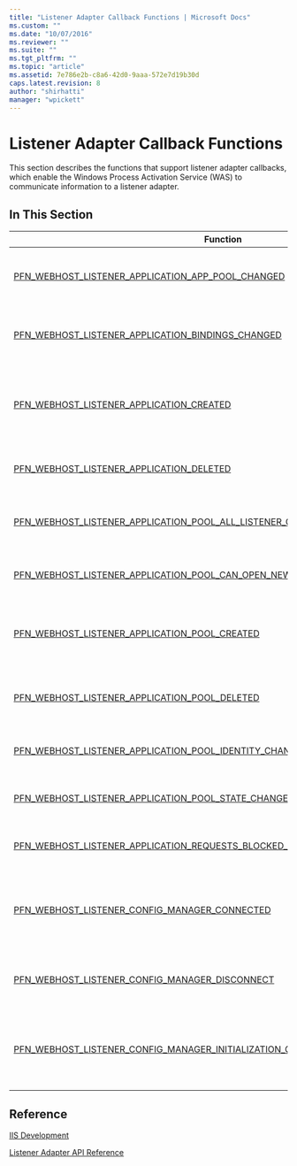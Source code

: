 ```yaml
---
title: "Listener Adapter Callback Functions | Microsoft Docs"
ms.custom: ""
ms.date: "10/07/2016"
ms.reviewer: ""
ms.suite: ""
ms.tgt_pltfrm: ""
ms.topic: "article"
ms.assetid: 7e786e2b-c8a6-42d0-9aaa-572e7d19b30d
caps.latest.revision: 8
author: "shirhatti"
manager: "wpickett"
---
```

# Listener Adapter Callback Functions
This section describes the functions that support listener adapter callbacks, which enable the Windows Process Activation Service (WAS) to communicate information to a listener adapter.  
  
## In This Section  
  
|Function|Description|  
|--------------|-----------------|  
|[PFN_WEBHOST_LISTENER_APPLICATION_APP_POOL_CHANGED](../../web-development-reference\webdev-native-api-reference/pfn-webhost-listener-application-app-pool-changed-function.md)|Notifies the listener adapter that the application pool for a particular application has changed.|  
|[PFN_WEBHOST_LISTENER_APPLICATION_BINDINGS_CHANGED](../../web-development-reference\webdev-native-api-reference/pfn-webhost-listener-application-bindings-changed-function.md)|Notifies the listener adapter that the bindings for a particular application have changed.|  
|[PFN_WEBHOST_LISTENER_APPLICATION_CREATED](../../web-development-reference\webdev-native-api-reference/pfn-webhost-listener-application-created-function.md)|Notifies the listener adapter that an application configured for the listener associated with this listener adapter has been created.|  
|[PFN_WEBHOST_LISTENER_APPLICATION_DELETED](../../web-development-reference\webdev-native-api-reference/pfn-webhost-listener-application-deleted-function.md)|Notifies the listener adapter that the application is no longer active for a protocol.|  
|[PFN_WEBHOST_LISTENER_APPLICATION_POOL_ALL_LISTENER_CHANNEL_INSTANCES_STOPPED](../../web-development-reference\webdev-native-api-reference/pfn-webhost-listener-application-pool-all-listener-channel-instances-stopped-function.md)|Notifies the listener adapter that all instances of a particular listener channel have been stopped.|  
|[PFN_WEBHOST_LISTENER_APPLICATION_POOL_CAN_OPEN_NEW_LISTENER_CHANNEL_INSTANCE](../../web-development-reference\webdev-native-api-reference/pfn-webhost-listener-application-pool-all-listener-channel-instance-function.md)|Notifies the listener adapter that it is possible to launch other instances of this listener channel.|  
|[PFN_WEBHOST_LISTENER_APPLICATION_POOL_CREATED](../../web-development-reference\webdev-native-api-reference/pfn-webhost-listener-application-pool-created-function.md)|Notifies the listener adapter that the application pool configured to receive messages has been created.|  
|[PFN_WEBHOST_LISTENER_APPLICATION_POOL_DELETED](../../web-development-reference\webdev-native-api-reference/pfn-webhost-listener-application-pool-deleted-function.md)|Notifies the listener adapter that the application pool has been deleted from its view.|  
|[PFN_WEBHOST_LISTENER_APPLICATION_POOL_IDENTITY_CHANGED](../../web-development-reference\webdev-native-api-reference/pfn-webhost-listener-application-pool-identity-changed-function.md)|Notifies the listener adapter that an application pool identity has changed.|  
|[PFN_WEBHOST_LISTENER_APPLICATION_POOL_STATE_CHANGED](../../web-development-reference\webdev-native-api-reference/pfn-webhost-listener-application-pool-state-changed-function.md)|Notifies the listener adapter that the state of an application pool has changed.|  
|[PFN_WEBHOST_LISTENER_APPLICATION_REQUESTS_BLOCKED_CHANGED](../../web-development-reference\webdev-native-api-reference/pfn-webhost-listener-application-requests-blocked-changed-function.md)|Notifies the listener adapter that the requests-blocked state has changed.|  
|[PFN_WEBHOST_LISTENER_CONFIG_MANAGER_CONNECTED](../../web-development-reference\webdev-native-api-reference/pfn-webhost-listener-config-manager-connected-function.md)|Notifies the listener adapter that the [WebhostRegisterProtocol](../../web-development-reference\webdev-native-api-reference/webhostregisterprotocol-function.md) function call was successful and the configuration manager has connected.|  
|[PFN_WEBHOST_LISTENER_CONFIG_MANAGER_DISCONNECT](../../web-development-reference\webdev-native-api-reference/pfn-webhost-listener-config-manager-disconnect-function.md)|Notifies the listener adapter that the Windows Process Activation Service (WAS) has disconnected.|  
|[PFN_WEBHOST_LISTENER_CONFIG_MANAGER_INITIALIZATION_COMPLETED](../../web-development-reference\webdev-native-api-reference/pfn-webhost-listener-config-manager-initialization-completed-function.md)|Notifies the listener adapter that the Windows Process Activation Service (WAS) has completed passing all configuration information.|  
  
## Reference  
 [IIS Development](http://msdn.microsoft.com/library/6c07a4d0-1bf0-45d3-8178-25df76e6740c)  
  
 [Listener Adapter API Reference](../../web-development-reference\webdev-native-api-reference/listener-adapter-api-reference.md)